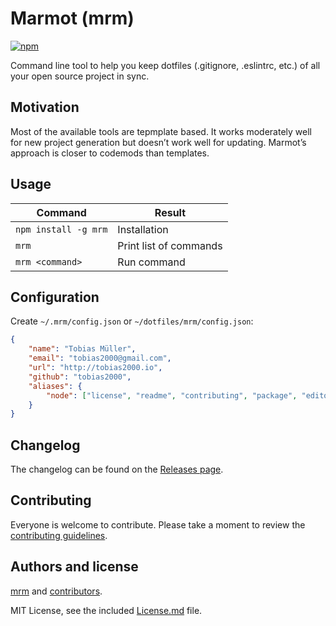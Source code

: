 # Marmot (mrm)

[![npm](https://img.shields.io/npm/v/mrm.svg)](https://www.npmjs.com/package/mrm)

Command line tool to help you keep dotfiles (.gitignore, .eslintrc, etc.) of all your open source project in sync.

## Motivation

Most of the available tools are tepmplate based. It works moderately well for new project generation but doesn’t work well for updating. Marmot’s approach is closer to codemods than templates.

## Usage

Command | Result
------- | ------
`npm install -g mrm` | Installation
`mrm` | Print list of commands
`mrm <command>` | Run command

## Configuration

Create `~/.mrm/config.json` or `~/dotfiles/mrm/config.json`:

```json
{
    "name": "Tobias Müller",
    "email": "tobias2000@gmail.com",
    "url": "http://tobias2000.io",
    "github": "tobias2000",
    "aliases": {
        "node": ["license", "readme", "contributing", "package", "editorconfig", "eslint", "gitignore"]
    }
}
```

## Changelog

The changelog can be found on the [Releases page](https://github.com/sapegin/mrm/releases).

## Contributing

Everyone is welcome to contribute. Please take a moment to review the [contributing guidelines](Contributing.md).

## Authors and license

[mrm](http://sapegin.me) and [contributors](https://github.com/sapegin/mrm/graphs/contributors).

MIT License, see the included [License.md](License.md) file.
